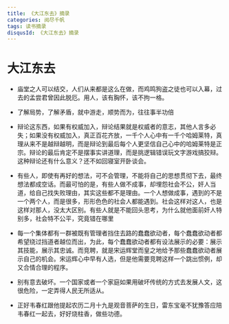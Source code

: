 ```yaml
---
title: 《大江东去》摘录
categories: 阅尽千帆
tags: 读书摘录
disqusId: 《大江东去》摘录
---
```


# 大江东去

- 庙堂之人可以结交，人们从来都是这么在做，而鸡鸣狗盗之徒也可以入幕，过去的孟尝君曾因此脱厄。用人，该有胸怀，该不拘一格。

- 了解局势，了解矛盾，就中游走，顺势而为，往往事半功倍

- 辩论这东西，如果有权威加入，辩论结果就是权威者的意志，其他人言多必失；如果没有权威加入，真正百花齐放，一千个人心中有一千个哈姆莱特，真理从来不是越辩越明，而是辩论到最后每个人更坚信自己心中的哈姆莱特是正宗。辩论的最后肯定不是摆事实讲道理，而是挑逻辑错误玩文字游戏搞狡辩。这种辩论还有什么意义？还不如回寝室开卧谈会。

- 有些人，即使有再好的想法，可不会管理，不能将自己的思想贯彻下去，最终想法都成空话。而最可怕的是，有些人做不成事，却埋怨社会不公，奸人当道，给自己找失败理由，其实这些都不是理由。一个人想做成事，遇到的不是一个两个人，而是很多，形形色色的社会人都能遇到。社会这样对这人，也是这样对那人，没太大区别。有些人就是不能回头思考，为什么就他面前奸人特别多，社会特不公平，究竟错在哪里

- 每一个集体都有一群被既有管理者挡住去路的蠢蠢欲动者，每个蠢蠢欲动者都希望绕过挡道者越位而出，为此，每个蠢蠢欲动者都有设法展示的必要：展示其技能，展示其忠诚。而竞聘，就是宋运辉堂而皇之地给予那些蠢蠢欲动者展示自己的机会。宋运辉心中早有人选，但是他需要竞聘这样一个跳出惯例，却又合情合理的程序。

- 别有意去破坏。一个国家或者一个家庭如果用破坏传统的方式去发展人文，这很危险，一定弄得人民无所适从。


- 正好韦春红跟他提起农历二月十九是观音菩萨的生日，雷东宝毫不犹豫答应陪韦春红一起去，好好烧柱香，做些功德。
